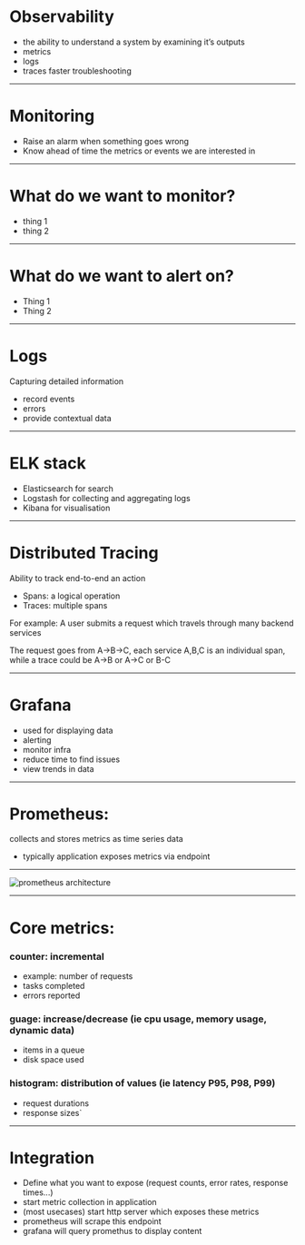 # Observability

- the ability to understand a system by examining it’s outputs
- metrics
- logs
- traces
  faster troubleshooting

---

# Monitoring

- Raise an alarm when something goes wrong
- Know ahead of time the metrics or events we are interested in

---

# What do we want to monitor?

- thing 1
- thing 2

---

# What do we want to alert on?

- Thing 1
- Thing 2

---

# Logs

Capturing detailed information

- record events
- errors
- provide contextual data

---

# ELK stack

- Elasticsearch for search
- Logstash for collecting and aggregating logs
- Kibana for visualisation

---

# Distributed Tracing

Ability to track end-to-end an action

- Spans: a logical operation
- Traces: multiple spans

For example: A user submits a request which travels through many backend services

The request goes from A->B->C, each service A,B,C is an individual span, while a trace could be A->B or A->C or B-C

---

# Grafana

- used for displaying data
- alerting
- monitor infra
- reduce time to find issues
- view trends in data

---

# Prometheus:

collects and stores metrics as time series data

- typically application exposes metrics via endpoint

---

![prometheus architecture](https://prometheus.io/assets/architecture.png)

---

# Core metrics:

### counter: incremental

- example: number of requests
- tasks completed
- errors reported

### guage: increase/decrease (ie cpu usage, memory usage, dynamic data)

- items in a queue
- disk space used

### histogram: distribution of values (ie latency P95, P98, P99)

- request durations
- response sizes`

---

# Integration

- Define what you want to expose (request counts, error rates, response times...)
- start metric collection in application
- (most usecases) start http server which exposes these metrics
- prometheus will scrape this endpoint
- grafana will query promethus to display content
